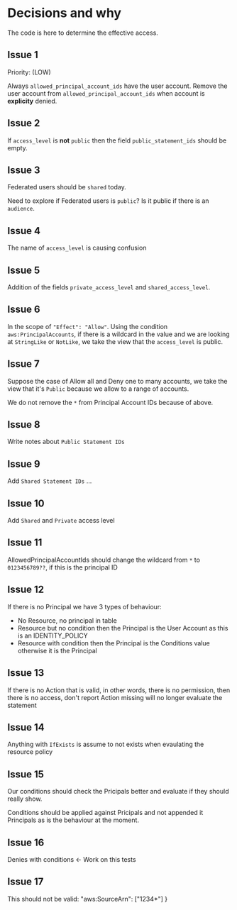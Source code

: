 # Decisions and why

The code is here to determine the effective access.

## Issue 1

Priority: (LOW)

Always `allowed_principal_account_ids` have the user account. Remove the user account from `allowed_principal_account_ids` when account is **explicity** denied.

## Issue 2

If `access_level` is **not** `public` then the field `public_statement_ids` should be empty.

## Issue 3

Federated users should be `shared` today.

Need to explore if Federated users is `public`?
Is it public if there is an `audience`.

## Issue 4

The name of `access_level` is causing confusion

## Issue 5

Addition of the fields `private_access_level` and `shared_access_level`.

## Issue 6

In the scope of `"Effect": "Allow"`. Using the condition `aws:PrincipalAccounts`, if there is a wildcard in the value and we are looking at `StringLike` or `NotLike`, we take the view that the `access_level` is public.

## Issue 7

Suppose the case of Allow all and Deny one to many accounts, we take the view that it's `Public` because we allow to a range of accounts.

We do not remove the `*` from Principal Account IDs because of above.

## Issue 8

Write notes about `Public Statement IDs`

## Issue 9

Add `Shared Statement IDs` ...

## Issue 10

Add `Shared` and `Private` access level

## Issue 11

AllowedPrincipalAccountIds should change the wildcard from `*` to `0123456789??`, if this is the principal ID

## Issue 12

If there is no Principal we have 3 types of behaviour:

- No Resource, no principal in table
- Resource but no condition then the Principal is the User Account as this is an IDENTITY_POLICY
- Resource with condition then the Principal is the Conditions value otherwise it is the Principal

## Issue 13

If there is no Action that is valid, in other words, there is no permission, then there is no access, don't report
Action missing will no longer evaluate the statement

## Issue 14

Anything with `IfExists` is assume to not exists when evaulating the resource policy

## Issue 15

Our conditions should check the Pricipals better and evaluate if they should really show.

Conditions should be applied against Pricipals and not appended it Principals as is the behaviour at the moment.

## Issue 16

Denies with conditions <- Work on this tests

## Issue 17

This should not be valid: "aws:SourceArn": ["1234*"]
}
